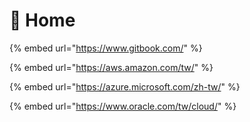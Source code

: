 # 🏡 Home

{% embed url="https://www.gitbook.com/" %}

{% embed url="https://aws.amazon.com/tw/" %}

{% embed url="https://azure.microsoft.com/zh-tw/" %}

{% embed url="https://www.oracle.com/tw/cloud/" %}
